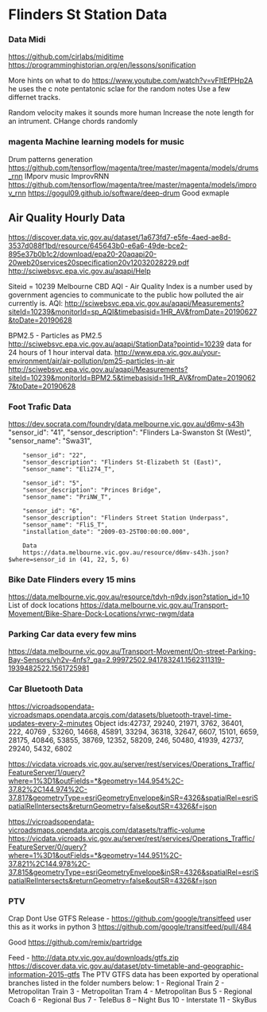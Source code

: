 # Flinders St Station Data

### Data Midi
https://github.com/cirlabs/miditime
https://programminghistorian.org/en/lessons/sonification

More hints on what to do https://www.youtube.com/watch?v=vFItEfPHp2A
he uses the c note pentatonic sclae for the random notes
Use a few differnet tracks. 

Random velocity makes it sounds more human
Increase the note length for an intrument. 
CHange chords randomly 
### magenta Machine learning models for music

Drum patterns generation https://github.com/tensorflow/magenta/tree/master/magenta/models/drums_rnn
IMporv music ImprovRNN https://github.com/tensorflow/magenta/tree/master/magenta/models/improv_rnn
https://gogul09.github.io/software/deep-drum Good exmaple


## Air Quality Hourly Data
https://discover.data.vic.gov.au/dataset/1a673fd7-e5fe-4aed-ae8d-3537d088f1bd/resource/645643b0-e6a6-49de-bce2-895e37b0b1c2/download/epa20-20aqapi20-20web20services20specification20v12032028229.pdf
http://sciwebsvc.epa.vic.gov.au/aqapi/Help

Siteid = 10239 Melbourne CBD
AQI - Air Quality Index is a number used by government agencies to communicate to
the public how polluted the air currently is.
AQI:
http://sciwebsvc.epa.vic.gov.au/aqapi/Measurements?siteId=10239&monitorId=sp_AQI&timebasisid=1HR_AV&fromDate=20190627&toDate=20190628

BPM2.5 - Particles as PM2.5
http://sciwebsvc.epa.vic.gov.au/aqapi/StationData?pointid=10239 data for 24 hours of 1 hour interval data.
http://www.epa.vic.gov.au/your-environment/air/air-pollution/pm25-particles-in-air
http://sciwebsvc.epa.vic.gov.au/aqapi/Measurements?siteId=10239&monitorId=BPM2.5&timebasisid=1HR_AV&fromDate=20190627&toDate=20190628

### Foot Trafic Data
https://dev.socrata.com/foundry/data.melbourne.vic.gov.au/d6mv-s43h
        "sensor_id": "41",
        "sensor_description": "Flinders La-Swanston St (West)",
        "sensor_name": "Swa31",
        
        "sensor_id": "22",
        "sensor_description": "Flinders St-Elizabeth St (East)",
        "sensor_name": "Eli274_T",
        
        "sensor_id": "5",
        "sensor_description": "Princes Bridge",
        "sensor_name": "PriNW_T",
        
        "sensor_id": "6",
        "sensor_description": "Flinders Street Station Underpass",
        "sensor_name": "FliS_T",
        "installation_date": "2009-03-25T00:00:00.000",
        
        Data
        https://data.melbourne.vic.gov.au/resource/d6mv-s43h.json?$where=sensor_id in (41, 22, 5, 6) 
        
### Bike Date Flinders every 15 mins
https://data.melbourne.vic.gov.au/resource/tdvh-n9dv.json?station_id=10
List of dock locations https://data.melbourne.vic.gov.au/Transport-Movement/Bike-Share-Dock-Locations/vrwc-rwgm/data

### Parking Car data every few mins
https://data.melbourne.vic.gov.au/Transport-Movement/On-street-Parking-Bay-Sensors/vh2v-4nfs?_ga=2.99972502.941783241.1562311319-1939482522.1561725981

### Car Bluetooth Data
https://vicroadsopendata-vicroadsmaps.opendata.arcgis.com/datasets/bluetooth-travel-time-updates-every-2-minutes
Object ids:42737, 29240, 21971, 3762, 36401, 222, 40769 , 53260, 14668, 45891, 33294, 36318, 32647, 6607, 15101, 6659, 28175, 
40846, 53855, 38769, 12352, 58209, 246, 50480, 41939, 42737, 29240, 5432, 6802

https://vicdata.vicroads.vic.gov.au/server/rest/services/Operations_Traffic/FeatureServer/1/query?where=1%3D1&outFields=*&geometry=144.954%2C-37.82%2C144.974%2C-37.817&geometryType=esriGeometryEnvelope&inSR=4326&spatialRel=esriSpatialRelIntersects&returnGeometry=false&outSR=4326&f=json


https://vicroadsopendata-vicroadsmaps.opendata.arcgis.com/datasets/traffic-volume
https://vicdata.vicroads.vic.gov.au/server/rest/services/Operations_Traffic/FeatureServer/0/query?where=1%3D1&outFields=*&geometry=144.951%2C-37.821%2C144.978%2C-37.815&geometryType=esriGeometryEnvelope&inSR=4326&spatialRel=esriSpatialRelIntersects&returnGeometry=false&outSR=4326&f=json

### PTV

Crap Dont Use
GTFS Release - https://github.com/google/transitfeed user this as it works in python 3 https://github.com/google/transitfeed/pull/484

Good https://github.com/remix/partridge

Feed - http://data.ptv.vic.gov.au/downloads/gtfs.zip
https://discover.data.vic.gov.au/dataset/ptv-timetable-and-geographic-information-2015-gtfs
The PTV GTFS data has been exported by operational branches listed in the
folder numbers below:
1 - Regional Train
2 - Metropolitan Train
3 - Metropolitan Tram
4 - Metropolitan Bus 
5 - Regional Coach
6 - Regional Bus
7 - TeleBus
8 – Night Bus
10 - Interstate
11 - SkyBus

